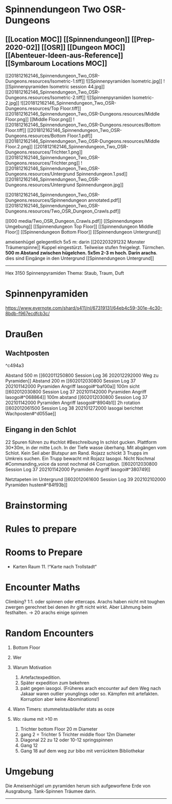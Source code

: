  # Spinnendungeon Two OSR-Dungeons
 [[Location MOC]] [[Spinnendungeon]] [[Prep-2020-02]] [[OSR]] [[Dungeon MOC]] [[Abenteuer-Ideen-aus-Reference]] 
 [[Symbaroum Locations MOC]]
---
[[201812162146_Spinnendungeon_Two_OSR-Dungeons.resources/Isometric-1.tiff]] ![[Spinnenpyramiden Isometric.jpg]]
![[Spinnenpyramiden Isometric session 44.jpg]]
[[201812162146_Spinnendungeon_Two_OSR-Dungeons.resources/Isometric-2.tiff]] ![[Spinnenpyramiden Isometric-2.jpg]]
![[201812162146_Spinnendungeon_Two_OSR-Dungeons.resources/Top Floor.tiff]]
[[201812162146_Spinnendungeon_Two_OSR-Dungeons.resources/Middle Floor.png]]
[[Middle Floor.png]]
![[201812162146_Spinnendungeon_Two_OSR-Dungeons.resources/Bottom Floor.tiff]]
[[201812162146_Spinnendungeon_Two_OSR-Dungeons.resources/Bottom Floor.1.pdf]]
[[201812162146_Spinnendungeon_Two_OSR-Dungeons.resources/Middle Floor.2.png]]
[[201812162146_Spinnendungeon_Two_OSR-Dungeons.resources/Trichter.1.png]]
[[201812162146_Spinnendungeon_Two_OSR-Dungeons.resources/Trichter.png]]
![[201812162146_Spinnendungeon_Two_OSR-Dungeons.resources/Untergrund Spinnendungeon.1.psd]]
[[201812162146_Spinnendungeon_Two_OSR-Dungeons.resources/Untergrund Spinnendungeon.jpg]]

[[201812162146_Spinnendungeon_Two_OSR-Dungeons.resources/Spinnendungeon annotated.pdf]]
[[201812162146_Spinnendungeon_Two_OSR-Dungeons.resources/Two\_OSR\_Dungeon\_Crawls.pdf]]

[[000 media/Two_OSR_Dungeon_Crawls.pdf]]
[[Spinnendungeon Umgebung]]
[[Spinnendungeon Top Floor]]
[[Spinnendungeon Middle Floor]]
[[Spinnendungeon Bottom Floor]]
[[Spinnendungeon Untergrund]]

ameisenhügel gelegentlich 5x5 m: darin [[202203291232 Monster Träumerspinne]]
Kuppel eingestürzt. Teilweise stufen freigelegt. Türmchen. **500 m Abstand zwischen hügelchen. 5x5m 2-3 m hoch. Darin arachs**. dies sind Eingänge in den Untergrund [[Spinnendungeon Untergrund]]

---
Hex 3150 Spinnenpyramiden
Thema: Staub, Traum, Duft
# Spinnenpyramiden
https://www.evernote.com/shard/s411/nl/67319131/64eb4c59-301e-4c30-8bdb-f967ecdfcb3c/
# Draußen
## Wachtposten
^c494a3

Abstand 500 m [[602011250800 Session Log 36 202012292000 Weg zu Pyramiden]]
Abstand 200 m [[602012030800 Session Log 37 202101142000 Pyramiden Angriff Iasogoi#^baf00a]]
100m sicht [[602012030800 Session Log 37 202101142000 Pyramiden Angriff Iasogoi#^068864]]
100m abstand [[602012030800 Session Log 37 202101142000 Pyramiden Angriff Iasogoi#^8904b1]]
2h rotation [[602012061500 Session Log 38 202101272000 Iasogai berichtet Wachposten#^d055ae]]
## Eingang in den Schlot
22 Spuren führen zu #schlot #Beschreibung In schlot gucken. Plattform 30*30m, in der mitte Loch. In der Tiefe wasse überhang. Mit abgängen vom Schlot. Kein Seil aber Blutspur am Rand. Rojazz schickt 3 Trupps im Umkreis suchen. Ein Trupp bewacht mit Rojazz Iasogoi. Nicht Nochmal #Commanding_voice da sonst nochmal d4 Corruption.  [[602012030800 Session Log 37 202101142000 Pyramiden Angriff Iasogoi#^380749]]

Netztapeten im Untergrund [[602012061600 Session Log 39 202102102000 Pyramiden husten#^84f93b]]
# Brainstorming




# Rules to prepare

# Rooms to Prepare
-   Karten Raum 11. !“Karte nach Trollstadt“
# Encounter Maths

Climbing? 1:1. oder spinnen oder ettercaps. Arachs haben nicht mit toughen zwergen gerechnet bei denen ihr gift nicht wirkt. Aber Lähmung beim festhalten. -> 20 arachs einige spinnen
# Random Encounters
1.  Bottom Floor 
1.  Wer

3.  Warum Motivation
	1.  Artefactexpedition. 
	2.  Später expedition zum bekehren 
	1.  pakt gegen iasogoi. (Früheres arach encounter auf dem Weg nach Jakaar waren outlier younglings oder so. Kämpfen mit artefakten. Korruption aber keine Abominations!) 
5.  Wann Timers: stummelstaubläufer stats as ooze 
6.  Wo: räume mit >10 m
	1.  Trichter bottom Floor 20 m Diameter
	2.  gang 2 = Trichter 5 Trichter middle floor 12m Diameter
	3.  Diagonal 22 zu 12 oder 10-12 springspinnen
	4.  Gang 12
	5.  Gang 18 auf dem weg zur bibo mit verrücktem Bibliothekar
# Umgebung
Die Ameisenhügel um pyramiden herum sich aufgeworfene Erde von Ausgrabung. Tank-Spinnen Träumee darin.

---
